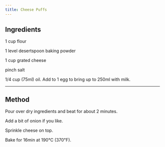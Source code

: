 ```yaml
---
title: Cheese Puffs
---
```


## Ingredients

1 cup flour

1 level desertspoon baking powder

1 cup grated cheese

pinch salt

1/4 cup (75ml) oil.  Add to 1 egg to bring up to 250ml with milk.

---

## Method

Pour over dry ingredients and beat for about 2 minutes.

Add a bit of onion if you like.

Sprinkle cheese on top.

Bake for 16min at 190℃ (370℉).
